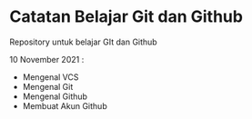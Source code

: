 # Catatan Belajar Git dan Github
Repository untuk belajar GIt dan Github

10 November 2021 :
- Mengenal VCS
- Mengenal Git
- Mengenal Github
- Membuat Akun Github


